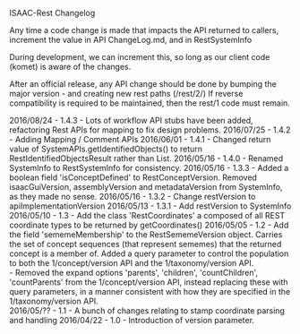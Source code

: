 ISAAC-Rest Changelog 

Any time a code change is made that impacts the API returned to callers, increment the value in API ChangeLog.md, and in RestSystemInfo

During development, we can increment this, so long as our client code (komet) is aware of the changes.

After an official release, any API change should be done by bumping the major version - and creating new rest paths (/rest/2/)
If reverse compatibility is required to be maintained, then the rest/1 code must remain.

2016/08/24 - 1.4.3 - Lots of workflow API stubs have been added, refactoring Rest APIs for mapping to fix design problems.
2016/07/25 - 1.4.2 - Adding Mapping / Comment APIs
2016/06/01 - 1.4.1 - Changed return value of SystemAPIs.getIdentifiedObjects() to return RestIdentifiedObjectsResult rather than List<Object>.
2016/05/16 - 1.4.0 - Renamed SystemInfo to RestSystemInfo for consistency.
2016/05/16 - 1.3.3 - Added a boolean field 'isConceptDefined' to RestConceptVersion.  Removed isaacGuiVersion, assemblyVersion
	and metadataVersion from SystemInfo, as they made no sense.
2016/05/16 - 1.3.2 - Change restVersion to apiImplementationVersion
2016/05/13 - 1.3.1 - Add restVersion to SystemInfo
2016/05/10 - 1.3 - Add the class 'RestCoordinates' a composed of all REST coordinate types to be returned by getCoordinates()
2016/05/05 - 1.2 - Add the field 'sememeMembership' to the RestSememeVersion object.  Carries the set of concept sequences
	(that represent sememes) that the returned concept is a member of.  Added a query parameter to control the population to 
	both the 1/concept/version API and the 1/taxonomy/version API.  
	- Removed the expand options 'parents', 'children', 'countChildren', 'countParents' from the 1/concept/version API, 
	instead replacing these with query parameters, in a manner consistent with how they are specified in the 1/taxonomy/version API.  
2016/05/?? - 1.1 - A bunch of changes relating to stamp coordinate parsing and handling 
2016/04/22 - 1.0 - Introduction of version parameter.



